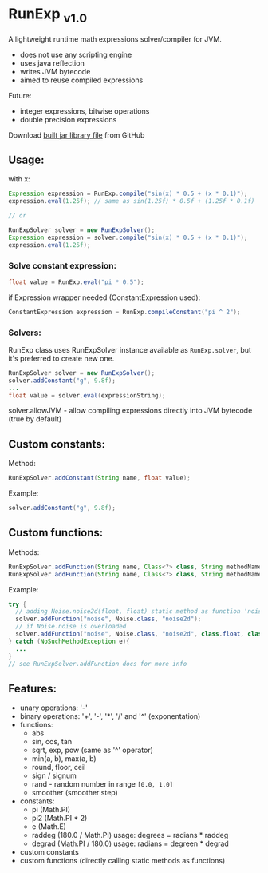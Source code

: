 # RunExp <sub>v1.0</sub>
A lightweight runtime math expressions solver/compiler for JVM.
- does not use any scripting engine
- uses java reflection
- writes JVM bytecode
- aimed to reuse compiled expressions

Future:
- integer expressions, bitwise operations
- double precision expressions

Download <a href=https://github.com/MihailRis/runexp/releases/download/v1.0.0/runexp_v1.0.0.jar>built jar library file</a> from GitHub
## Usage:

with x:
```java
Expression expression = RunExp.compile("sin(x) * 0.5 + (x * 0.1)");
expression.eval(1.25f); // same as sin(1.25f) * 0.5f + (1.25f * 0.1f)

// or

RunExpSolver solver = new RunExpSolver();
Expression expression = solver.compile("sin(x) * 0.5 + (x * 0.1)");
expression.eval(1.25f);
```


### Solve constant expression:

```java
float value = RunExp.eval("pi * 0.5");
```

if Expression wrapper needed (ConstantExpression used):
```java
ConstantExpression expression = RunExp.compileConstant("pi ^ 2");
```

### Solvers:
RunExp class uses RunExpSolver instance available as `RunExp.solver`, but it's preferred
to create new one.
```java
RunExpSolver solver = new RunExpSolver();
solver.addConstant("g", 9.8f);
...
float value = solver.eval(expressionString);
```
solver.allowJVM - allow compiling expressions directly into JVM bytecode (true by default)


## Custom constants:
Method: 
```java
RunExpSolver.addConstant(String name, float value);
```

Example: 
```java
solver.addConstant("g", 9.8f);
```


## Custom functions:
Methods: 
```java
RunExpSolver.addFunction(String name, Class<?> class, String methodName);
RunExpSolver.addFunction(String name, Class<?> class, String methodName, Class<?>... args);
```

Example:
```java 
try {
  // adding Noise.noise2d(float, float) static method as function 'noise'
  solver.addFunction("noise", Noise.class, "noise2d");
  // if Noise.noise is overloaded
  solver.addFunction("noise", Noise.class, "noise2d", class.float, class.float);
} catch (NoSuchMethodException e){
  ...
}
// see RunExpSolver.addFunction docs for more info
``` 


## Features:
- unary operations: '-'
- binary operations: '+', '-', '*', '/' and '^' (exponentation)
- functions:
  - abs
  - sin, cos, tan
  - sqrt, exp, pow (same as '^' operator)
  - min(a, b), max(a, b)
  - round, floor, ceil
  - sign / signum
  - rand - random number in range `[0.0, 1.0]`
  - smoother (smoother step)
- constants:
  - pi (Math.PI)
  - pi2 (Math.PI * 2)
  - e (Math.E)
  - raddeg (180.0 / Math.PI) usage: degrees = radians * raddeg
  - degrad (Math.PI / 180.0) usage: radians = degreen * degrad
- custom constants
- custom functions (directly calling static methods as functions)
